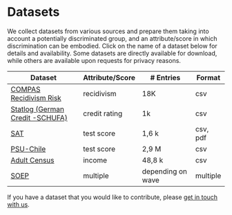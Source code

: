 # Datasets

We collect datasets from various sources and prepare them taking into account a potentially discriminated group, and an attribute/score in which discrimination can be embodied. Click on the name of a dataset below for details and availability. Some datasets are directly available for download, while others are available upon requests for privacy reasons.

| Dataset                          	                            | Attribute/Score 	| # Entries 	| Format |
|----------------------------------	                            |-------------------	|-----------	|--------|
| [COMPAS Recidivism Risk](/Pages/DatasetPages/Compas.html)           	| recidivism        	| 18K    	    | csv |
| [Statlog (German Credit -SCHUFA)](/Pages/DatasetPages/Schufa.html) 	| credit rating     	| 1k        	| csv |
| [SAT](/Pages/DatasetPages/SAT.html)                              	| test score        	| 1,6 k 	    | csv, pdf |
| [PSU-Chile](/Pages/DatasetPages/SATChile.html)                       | test score            | 2,9 M         | csv |
| [Adult Census](/Pages/DatasetPages/censusincome.html)               | income                | 48,8 k        | csv |
| [SOEP](/Pages/DatasetPages/SOEP.html)               | multiple                | depending on wave       | multiple |

If you have a dataset that you would like to contribute, please [get in touch with us](mailto:meike.zehlike@tu-berlin.de?Subject=Fairness%20measure%20contributed%20dataset).

